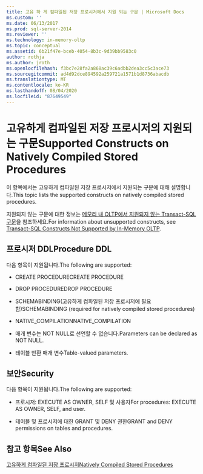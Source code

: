 ```yaml
---
title: 고유 하 게 컴파일된 저장 프로시저에서 지원 되는 구문 | Microsoft Docs
ms.custom: ''
ms.date: 06/13/2017
ms.prod: sql-server-2014
ms.reviewer: ''
ms.technology: in-memory-oltp
ms.topic: conceptual
ms.assetid: 6b21f47e-bceb-4054-8b3c-9d39bb9583c0
author: rothja
ms.author: jroth
ms.openlocfilehash: f3bc7e28fa2a868ac39c6adbb2dea3cc5c3ace73
ms.sourcegitcommit: ad4d92dce894592a259721a1571b1d8736abacdb
ms.translationtype: MT
ms.contentlocale: ko-KR
ms.lasthandoff: 08/04/2020
ms.locfileid: "87649549"
---
```

# <a name="supported-constructs-on-natively-compiled-stored-procedures"></a><span data-ttu-id="7e182-102">고유하게 컴파일된 저장 프로시저의 지원되는 구문</span><span class="sxs-lookup"><span data-stu-id="7e182-102">Supported Constructs on Natively Compiled Stored Procedures</span></span>
  <span data-ttu-id="7e182-103">이 항목에서는 고유하게 컴파일된 저장 프로시저에서 지원되는 구문에 대해 설명합니다.</span><span class="sxs-lookup"><span data-stu-id="7e182-103">This topic lists the supported constructs on natively compiled stored procedures.</span></span>  
  
 <span data-ttu-id="7e182-104">지원되지 않는 구문에 대한 정보는 [메모리 내 OLTP에서 지원되지 않는 Transact-SQL 구문](transact-sql-constructs-not-supported-by-in-memory-oltp.md)을 참조하세요.</span><span class="sxs-lookup"><span data-stu-id="7e182-104">For information about unsupported constructs, see [Transact-SQL Constructs Not Supported by In-Memory OLTP](transact-sql-constructs-not-supported-by-in-memory-oltp.md).</span></span>  
  
## <a name="procedure-ddl"></a><span data-ttu-id="7e182-105">프로시저 DDL</span><span class="sxs-lookup"><span data-stu-id="7e182-105">Procedure DDL</span></span>  
 <span data-ttu-id="7e182-106">다음 항목이 지원됩니다.</span><span class="sxs-lookup"><span data-stu-id="7e182-106">The following are supported:</span></span>  
  
-   <span data-ttu-id="7e182-107">CREATE PROCEDURE</span><span class="sxs-lookup"><span data-stu-id="7e182-107">CREATE PROCEDURE</span></span>  
  
-   <span data-ttu-id="7e182-108">DROP PROCEDURE</span><span class="sxs-lookup"><span data-stu-id="7e182-108">DROP PROCEDURE</span></span>  
  
-   <span data-ttu-id="7e182-109">SCHEMABINDING(고유하게 컴파일된 저장 프로시저에 필요함)</span><span class="sxs-lookup"><span data-stu-id="7e182-109">SCHEMABINDING (required for natively compiled stored procedures)</span></span>  
  
-   <span data-ttu-id="7e182-110">NATIVE_COMPILATION</span><span class="sxs-lookup"><span data-stu-id="7e182-110">NATIVE_COMPILATION</span></span>  
  
-   <span data-ttu-id="7e182-111">매개 변수는 NOT NULL로 선언할 수 없습니다.</span><span class="sxs-lookup"><span data-stu-id="7e182-111">Parameters can be declared as NOT NULL.</span></span>  
  
-   <span data-ttu-id="7e182-112">테이블 반환 매개 변수</span><span class="sxs-lookup"><span data-stu-id="7e182-112">Table-valued parameters.</span></span>  
  
## <a name="security"></a><span data-ttu-id="7e182-113">보안</span><span class="sxs-lookup"><span data-stu-id="7e182-113">Security</span></span>  
 <span data-ttu-id="7e182-114">다음 항목이 지원됩니다.</span><span class="sxs-lookup"><span data-stu-id="7e182-114">The following are supported:</span></span>  
  
-   <span data-ttu-id="7e182-115">프로시저: EXECUTE AS OWNER, SELF 및 사용자</span><span class="sxs-lookup"><span data-stu-id="7e182-115">For procedures: EXECUTE AS OWNER, SELF, and user.</span></span>  
  
-   <span data-ttu-id="7e182-116">테이블 및 프로시저에 대한 GRANT 및 DENY 권한</span><span class="sxs-lookup"><span data-stu-id="7e182-116">GRANT and DENY permissions on tables and procedures.</span></span>  
  
## <a name="see-also"></a><span data-ttu-id="7e182-117">참고 항목</span><span class="sxs-lookup"><span data-stu-id="7e182-117">See Also</span></span>  
 [<span data-ttu-id="7e182-118">고유하게 컴파일된 저장 프로시저</span><span class="sxs-lookup"><span data-stu-id="7e182-118">Natively Compiled Stored Procedures</span></span>](natively-compiled-stored-procedures.md)  
  
  
